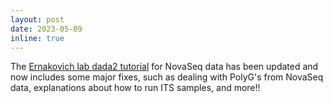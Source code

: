```yaml
---
layout: post
date: 2023-05-09
inline: true
---
```


The <a href="https://github.com/ErnakovichLab/dada2_ernakovichlab">Ernakovich lab dada2 tutorial</a> for NovaSeq data has been updated and now includes some major fixes, such as dealing with PolyG's from NovaSeq data, explanations about how to run ITS samples, and more!!